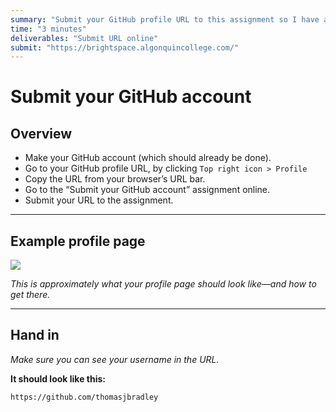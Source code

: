 ```yaml
---
summary: "Submit your GitHub profile URL to this assignment so I have a record of it—and for marks."
time: "3 minutes"
deliverables: "Submit URL online"
submit: "https://brightspace.algonquincollege.com/"
---
```


# Submit your GitHub account

## Overview

- Make your GitHub account (which should already be done).
- Go to your GitHub profile URL, by clicking `Top right icon > Profile`
- Copy the URL from your browser’s URL bar.
- Go to the “Submit your GitHub account” assignment online.
- Submit your URL to the assignment.

---

## Example profile page

![](profile.jpg)

*This is approximately what your profile page should look like—and how to get there.*

---

## Hand in

*Make sure you can see your username in the URL.*

**It should look like this:**

```
https://github.com/thomasjbradley
```

